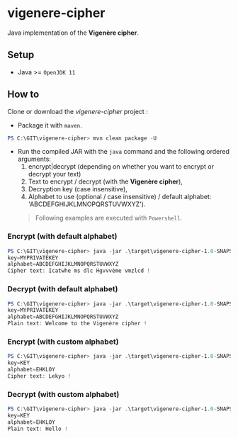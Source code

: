 # vigenere-cipher

Java implementation of the **Vigenère cipher**.

## Setup

* Java >= `OpenJDK 11`

## How to

Clone or download the _vigenere-cipher_ project :
* Package it with `maven`.
```powershell
PS C:\GIT\vigenere-cipher> mvn clean package -U
```
* Run the compiled JAR with the `java` command and the following ordered arguments:
  1. encrypt|decrypt (depending on whether you want to encrypt or decrypt your text)
  2. Text to encrypt / decrypt (with the **Vigenère cipher**),
  3. Decryption key (case insensitive),
  4. Alphabet to use (optional / case insensitive) / default alphabet: 'ABCDEFGHIJKLMNOPQRSTUVWXYZ').
  > Following examples are executed with `Powershell`.

### Encrypt (with default alphabet)
```powershell
PS C:\GIT\vigenere-cipher> java -jar .\target\vigenere-cipher-1.0-SNAPSHOT.jar encrypt "Welcome to the Vigenère cipher !" MyPrivateKey
key=MYPRIVATEKEY
alphabet=ABCDEFGHIJKLMNOPQRSTUVWXYZ
Cipher text: Icatwhe ms dlc Hgvvvème vmzlcd !
```

### Decrypt (with default alphabet)
```powershell
PS C:\GIT\vigenere-cipher> java -jar .\target\vigenere-cipher-1.0-SNAPSHOT.jar decrypt "Icatwhe ms dlc Hgvvvème vmzlcd !" MyPrivateKey
key=MYPRIVATEKEY
alphabet=ABCDEFGHIJKLMNOPQRSTUVWXYZ
Plain text: Welcome to the Vigenère cipher !
```

### Encrypt (with custom alphabet)
```powershell
PS C:\GIT\vigenere-cipher> java -jar .\target\vigenere-cipher-1.0-SNAPSHOT.jar encrypt "Hello !" key ehkloy
key=KEY
alphabet=EHKLOY
Cipher text: Lekyo !
```

### Decrypt (with custom alphabet)
```powershell
PS C:\GIT\vigenere-cipher> java -jar .\target\vigenere-cipher-1.0-SNAPSHOT.jar decrypt "Lekyo !" key ehkloy
key=KEY
alphabet=EHKLOY
Plain text: Hello !
```
